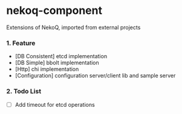 # nekoq-component

Extensions of NekoQ, imported from external projects

### 1. Feature

* [DB Consistent] etcd implementation
* [DB Simple] bbolt implementation
* [Http] chi implementation
* [Configuration] configuration server/client lib and sample server

### 2. Todo List

* [ ] Add timeout for etcd operations
